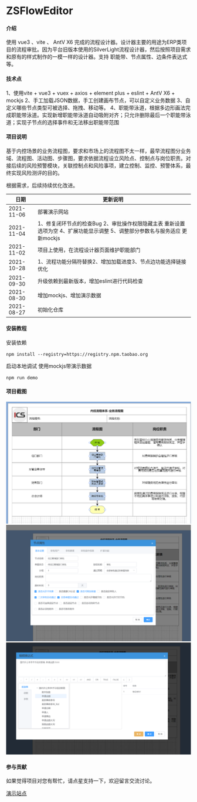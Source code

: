 # ZSFlowEditor

#### 介绍
使用 vue3 、vite 、 AntV X6 完成的流程设计器。设计器主要的用途为ERP类项目的流程审批。因为平台旧版本使用的SilverLight流程设计器，然后按照项目需求和原有的样式制作的一模一样的设计器。支持 职能带、节点属性、边条件表达式等。

#### 技术点
1、使用vite + vue3 + vuex + axios + element plus + eslint + AntV X6 + mockjs
2、手工加载JSON数据，手工创建画布节点，可以自定义业务数据
3、自定义哪些节点类型可被选择、拖拽、移动等。
4、职能带泳道，根据多边形画法完成职能带泳道。实现新增职能带泳道自动吸附对齐；只允许删除最后一个职能带泳道；实现子节点的选择事件和无法移出职能带范围

#### 项目说明

基于内控场景的业务流程图，要求和市场上的流程图不太一样，最早流程图分业务域、流程图、活动图、步骤图，要求依据流程设立风险点、控制点与岗位职责。对接后续的风险预警模块，关联控制点和风险事项，建立控制、监控、预警体系，最终实现风险测评的目的。

根据需求，后续持续优化改进。

|      日期   |更新说明 |
|---|---|
| 2021-11-06  | 部署演示网站  |
| 2021-11-04  | 1、修复闭环节点的检查Bug 2、审批操作权限隐藏主表 重新设置选项为空 4、扩展功能显示调整 5、调整部分参数名与服务适应 更新mockjs  |
| 2021-11-02  | 项目上使用，在流程设计器页面维护职能部门  |
| 2021-10-28  | 1、流程功能分隔符替换2、增加加载进度3、节点边功能选择链接优化  |
| 2021-09-30  | 升级依赖到最新版本，增加eslint进行代码检查  |
| 2021-08-30  | 增加mockjs、增加演示数据  |
| 2021-08-27  | 初始化仓库  |   


#### 安装教程

安装依赖

```shell
npm install --registry=https://registry.npm.taobao.org
```

启动本地调试 使用mockjs带演示数据

```shell
npm run demo
```

#### 项目截图
![Image text](./images/1.png)
![Image text](./images/2.png)
![Image text](./images/3.png)


#### 参与贡献
如果觉得项目对您有帮忙，请点星支持一下，欢迎留言交流讨论。

[演示站点](http://flow.qyuit.com)
    



 
